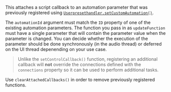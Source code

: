 This attaches a script callback to an automation parameter that was previously registered using  [`Userpresethandler.setCustomAutomation()`](/scripting/scripting-api/userpresethandler#setcustomautomation).

The `automationId` argument must match the `ID` property of one of the existing automation parameters. The function you pass in as `updateFunction` must have a single parameter that will contain the parameter value when the parameter is changed. You can decide whether the execution of the parameter should be done synchronously (in the audio thread) or deferred on the UI thread depenending on your use case.

> Unlike the `setControlCallback()` function, registering an additional callback will **not** override the connections defined with the `connections` property so it can be used to perform additional tasks.

Use `clearAttachedCallbacks()` in order to remove previously registered functions.